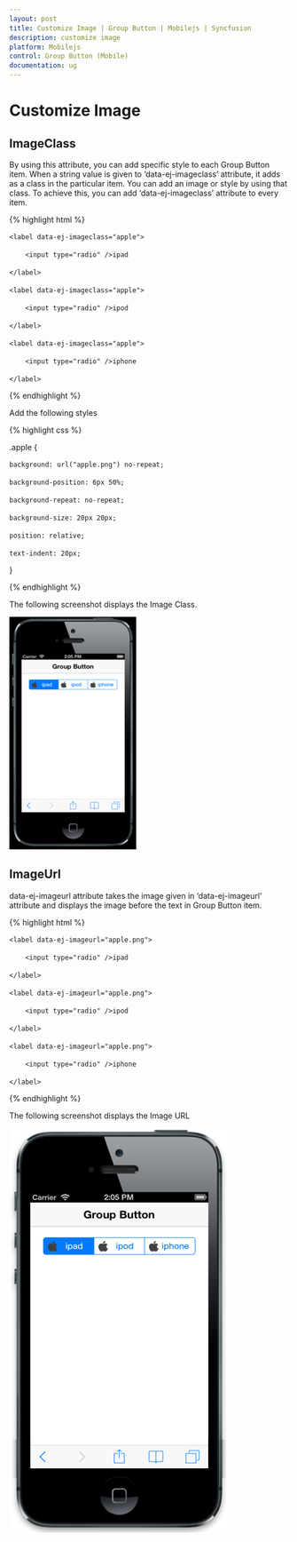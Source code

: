 ```yaml
---
layout: post
title: Customize Image | Group Button | Mobilejs | Syncfusion
description: customize image
platform: Mobilejs
control: Group Button (Mobile)
documentation: ug
---
```


# Customize Image

## ImageClass

By using this attribute, you can add specific style to each Group Button item. When a string value is given to ‘data-ej-imageclass’ attribute, it adds as a class in the particular item. You can add an image or style by using that class. To achieve this, you can add ‘data-ej-imageclass’ attribute to every item.

{% highlight html %}

<!-- Group Button rendering via radiobutton -->

<div id="groupbutton_sample" data-role="ejmgroupbutton">

	<label data-ej-imageclass="apple">

		<input type="radio" />ipad

	</label>

	<label data-ej-imageclass="apple">

		<input type="radio" />ipod

	</label>

	<label data-ej-imageclass="apple">

		<input type="radio" />iphone

	</label>

</div>

{% endhighlight %}

Add the following styles

{% highlight css %}

.apple {

	background: url("apple.png") no-repeat;

	background-position: 6px 50%;

	background-repeat: no-repeat;

	background-size: 20px 20px;

	position: relative;

	text-indent: 20px;

}

{% endhighlight %}

The following screenshot displays the Image Class.

![](Customize-Image_images/Customize-Image_img1.png)



## ImageUrl

data-ej-imageurl attribute takes the image given in ‘data-ej-imageurl’ attribute and displays the image before the text in Group Button item.

{% highlight html %}

<!-- Group Button rendering via radiobutton -->

<div id="groupbutton_sample" data-role="ejmgroupbutton">

	<label data-ej-imageurl="apple.png">

		<input type="radio" />ipad

	</label>

	<label data-ej-imageurl="apple.png">

		<input type="radio" />ipod

	</label>

	<label data-ej-imageurl="apple.png">

		<input type="radio" />iphone

	</label>

</div>

{% endhighlight %}

The following screenshot displays the Image URL

![](Customize-Image_images/Customize-Image_img2.png)